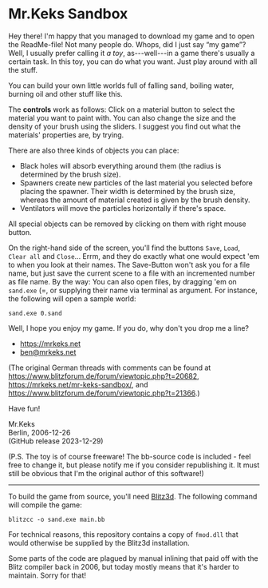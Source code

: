 Mr.Keks Sandbox
===============

Hey there! I'm happy that you managed to download my game and to open the ReadMe-file! Not many people do. Whops, did I just say “my game”? Well, I usually prefer calling it *a toy*, as---well---in a game there's usually a certain task. In this toy, you can do what you want. Just play around with all the stuff.

You can build your own little worlds full of falling sand, boiling water, burning oil and other stuff like this.

The **controls** work as follows: Click on a material button to select the material you want to paint with. You can also change the size and the density of your brush using the sliders. I suggest you find out what the materials' properties are, by trying.

There are also three kinds of objects you can place:

- Black holes will absorb everything around them (the radius is determined by the brush size).
- Spawners create new particles of the last material you selected before placing the spawner. Their width is determined by the brush size, whereas the amount of material created is given by the brush density.
- Ventilators will move the particles horizontally if there's space.

All special objects can be removed by clicking on them with right mouse button.

On the right-hand side of the screen, you'll find the buttons `Save`, `Load`, `Clear all` and `Close`... Errm, and they do exactly what one would expect 'em to when you look at their names. The Save-Button won't ask you for a file name, but just save the current scene to a file with an incremented number as file name. By the way: You can also open files, by dragging 'em on `sand.exe` (=, or supplying their name via terminal as argument. For instance, the following will open a sample world:

```
sand.exe 0.sand
```

Well, I hope you enjoy my game. If you do, why don't you drop me a line?

- https://mrkeks.net
- ben@mrkeks.net

(The original German threads with comments can be found at https://www.blitzforum.de/forum/viewtopic.php?t=20682, https://mrkeks.net/mr-keks-sandbox/, and https://www.blitzforum.de/forum/viewtopic.php?t=21366.)

Have fun!

Mr.Keks  
Berlin, 2006-12-26  
(GitHub release 2023-12-29)

(P.S. The toy is of course freeware! The bb-source code is included - feel free to change it,
 but please notify me if you consider republishing it. It must still be obvious that I'm
the original author of this software!)

-----

To build the game from source, you'll need [Blitz3d](https://github.com/blitz-research/blitz3d). The following command will compile the game:

```
blitzcc -o sand.exe main.bb
```

For technical reasons, this repository contains a copy of `fmod.dll` that would otherwise be supplied by the Blitz3d installation.

Some parts of the code are plagued by manual inlining that paid off with the Blitz compiler back in 2006, but today mostly means that it's harder to maintain. Sorry for that!